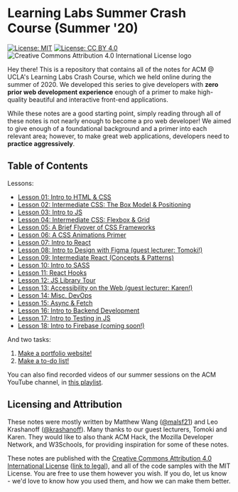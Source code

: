 # Learning Labs Summer Crash Course (Summer '20)

[![License: MIT](https://img.shields.io/badge/License-MIT-yellow.svg)](https://opensource.org/licenses/MIT) [![License: CC BY 4.0](https://img.shields.io/badge/License-CC%20BY%204.0-lightgrey.svg)](https://creativecommons.org/licenses/by/4.0/) ![Creative Commons Attribution 4.0 International License logo](https://i.creativecommons.org/l/by/4.0/80x15.png)

Hey there! This is a repository that contains all of the notes for ACM @ UCLA's Learning Labs Crash Course, which we held online during the summer of 2020. We developed this series to give developers with **zero prior web development experience** enough of a primer to make high-quality beautiful and interactive front-end applications.

While these notes are a good starting point, simply reading through all of these notes is not nearly enough to become a pro web developer! We aimed to give enough of a foundational background and a primer into each relevant area; however, to make great web applications, developers need to **practice aggressively**.

## Table of Contents

Lessons:

* [Lesson 01: Intro to HTML & CSS](https://github.com/uclaacm/learning-lab-crash-course-su20/tree/master/01-intro-html-css)
* [Lesson 02: Intermediate CSS: The Box Model & Positioning](https://github.com/uclaacm/learning-lab-crash-course-su20/tree/master/02-intermediate-css)
* [Lesson 03: Intro to JS](https://github.com/uclaacm/learning-lab-crash-course-su20/tree/master/03-intro-js)
* [Lesson 04: Intermediate CSS: Flexbox & Grid](https://github.com/uclaacm/learning-lab-crash-course-su20/tree/master/04-flexbox-grid)
* [Lesson 05: A Brief Flyover of CSS Frameworks](https://github.com/uclaacm/learning-lab-crash-course-su20/tree/master/05-css-frameworks)
* [Lesson 06: A CSS Animations Primer](https://github.com/uclaacm/learning-lab-crash-course-su20/tree/master/06-css-animations)
* [Lesson 07: Intro to React](https://github.com/uclaacm/learning-lab-crash-course-su20/tree/master/07-intro-react)
* [Lesson 08: Intro to Design with Figma (guest lecturer: Tomoki!)](https://github.com/uclaacm/learning-lab-crash-course-su20/tree/master/08-intro-design)
* [Lesson 09: Intermediate React (Concepts & Patterns)](https://github.com/uclaacm/learning-lab-crash-course-su20/tree/master/09-intermediate-react-1)
* [Lesson 10: Intro to SASS](https://github.com/uclaacm/learning-lab-crash-course-su20/tree/master/10-sass)
* [Lesson 11: React Hooks](https://github.com/uclaacm/learning-lab-crash-course-su20/tree/master/11-react-hooks)
* [Lesson 12: JS Library Tour](https://github.com/uclaacm/learning-lab-crash-course-su20/tree/master/12-js-lib)
* [Lesson 13: Accessibility on the Web (guest lecturer: Karen!)](https://github.com/uclaacm/learning-lab-crash-course-su20/tree/master/13-accessibility)
* [Lesson 14: Misc. DevOps](https://github.com/uclaacm/learning-lab-crash-course-su20/tree/master/14-misc-devops)
* [Lesson 15: Async & Fetch](https://github.com/uclaacm/learning-lab-crash-course-su20/tree/master/15-async-js)
* [Lesson 16: Intro to Backend Development](https://github.com/uclaacm/learning-lab-crash-course-su20/tree/master/16-intro-backend)
* [Lesson 17: Intro to Testing in JS](https://github.com/uclaacm/learning-lab-crash-course-su20/tree/master/17-intro-testing-js)
* [Lesson 18: Intro to Firebase (coming soon!)](https://github.com/uclaacm/learning-lab-crash-course-su20/tree/master/18-firebase)

And two tasks:

1. [Make a portfolio website!](https://github.com/uclaacm/learning-lab-crash-course-su20/blob/master/task-1-portfolio)
2. [Make a to-do list!](https://github.com/uclaacm/learning-lab-crash-course-su20/blob/master/task-2-to-do-list)

You can also find recorded videos of our summer sessions on the ACM YouTube channel, in [this playlist](https://www.youtube.com/playlist?list=PLPO7_kXilXFa6YdXxn5oln1gagcqnFI4l).

## Licensing and Attribution

These notes were mostly written by Matthew Wang ([@malsf21](https://github.com/malsf21)) and Leo Krashanoff ([@krashanoff](https://github.com/krashanoff)). Many thanks to our guest lecturers, Tomoki and Karen. They would like to also thank ACM Hack, the Mozilla Developer Network, and W3Schools, for providing inspiration for some of these notes.

These notes are published with the [Creative Commons Attribution 4.0 International License](https://creativecommons.org/licenses/by/4.0/) ([link to legal](https://creativecommons.org/licenses/by/4.0/legalcode)), and all of the code samples with the MIT License. You are free to use them however you wish. If you do, let us know - we'd love to know how you used them, and how we can make them better.
